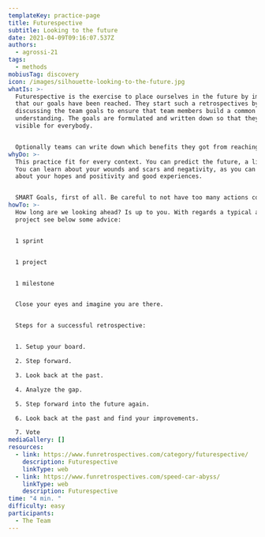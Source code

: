 ```yaml
---
templateKey: practice-page
title: Futurespective
subtitle: Looking to the future
date: 2021-04-09T09:16:07.537Z
authors:
  - agrossi-21
tags:
  - methods
mobiusTag: discovery
icon: /images/silhouette-looking-to-the-future.jpg
whatIs: >-
  Futurespective is the exercise to place ourselves in the future by imagining
  that our goals have been reached. They start such a retrospectives by
  discussing the team goals to ensure that team members build a common
  understanding. The goals are formulated and written down so that they are
  visible for everybody. 


  Optionally teams can write down which benefits they got from reaching their goals. If team like to party they can even do a small celebration for having reached the goals, which can help to make teams aware of the importance of reaching it.
whyDo: >-
  This practice fit for every context. You can predict the future, a little bit.
  You can learn about your wounds and scars and negativity, as you can learn
  about your hopes and positivity and good experiences.


  SMART Goals, first of all. Be careful to not have too many actions coming out of the futurespective. It helps when teams agree to only do the [](https://www.benlinders.com/2014/retrospective-exercise-vital-few-actions/) actions that are needed now to get started. There will be more retrospectives where teams can reflect and define those actions that will be most valuable to do at that time.
howTo: >-
  How long are we looking ahead? Is up to you. With regards a typical agile
  project see below some advice:


  1 sprint


  1 project


  1 milestone


  Close your eyes and imagine you are there.


  Steps for a successful retrospective:


  1. Setup your board.

  2. Step forward.

  3. Look back at the past.

  4. Analyze the gap.

  5. Step forward into the future again.

  6. Look back at the past and find your improvements.

  7. Vote
mediaGallery: []
resources:
  - link: https://www.funretrospectives.com/category/futurespective/
    description: Futurespective
    linkType: web
  - link: https://www.funretrospectives.com/speed-car-abyss/
    linkType: web
    description: Futurespective
time: "4 min. "
difficulty: easy
participants:
  - The Team
---
```

